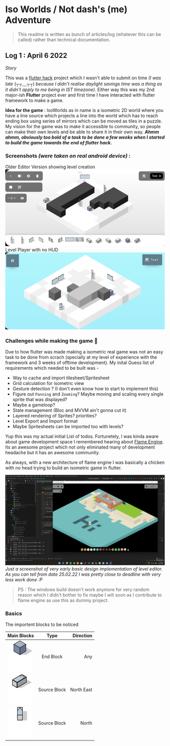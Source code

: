 # Iso Worlds / Not dash's (me) Adventure

> This readme is written as bunch of articles/log (whatever this can be called) rather than technical documentation.

## Log 1 : April 6 2022

*Story*

This was a [flutter hack](https://flutterhack.devpost.com/) project which I wasn't able to submit on time *(I was late* (┬┬﹏┬┬) *because I didn't realise daylight savings time was a thing as it didn't apply to me being in IST timezone)*. Either way this was my 2nd major-ish **Flutter** project ever and first time I have interacted with flutter framework to make a game.

**Idea for the game** : IsoWorlds as in name is a isometric 2D world where you have a line source which projects a line into the world which has to reach ending box using series of mirrors which can be moved as tiles in a puzzle. My vision for the game was to make it accessible to community, so people can make their own levels and be able to share it in their own way. ***Ahmm ahmm, obviously too bold of a task to be done a few weeks when I started to build the game towards the end of flutter hack.***


### Screenshots *(were taken on real android device)* : 
Older Editor Version showing level creation
![Editor](flutter_10.png)
Level Player with no HUD
![Sample game](flutter_12.png)

### Challenges while making the game 🚧

Due to how flutter was made making a isometric real game was not an easy task to be done from scrach (specially at my level of experience with the framework and 3 weeks of offtime development). My inital Guess list of requirements which needed to be built was - 

- Way to cache and import tilesheet/Spritesheet
- Grid calculation for isometric view
- Gesture detection ? (I don't even know how to start to implement this)
- Figure out `Panning` and `Zooming`? Maybe moving and scaling every single sprite that was displayed?
- Maybe a gameloop?
- State management (Bloc and MVVM ain't gonna cut it)
- Layered rendering of Sprites? priorities?
- Level Export and Import format
- Maybe Spritesheets can be imported too with levels?


Yup this was my actual initial List of todos. Fortunetely, I was kinda aware about game development space I remembered hearing about [Flame Engine](https://flame-engine.org/). Its an awesome project which not only eliminated many of development headache but it has an awesome community.

As always, with a new architecture of flame engine I was basically a chicken with no head trying to build an isometric game in flutter.


![](flutter_06.jpg)
  *Just a screenshot of very early basic design implementation of level editor. As you can tell from date 25.02.22 I was pretty close to deadline with very less work done :P*

>PS : The windows build doesn't work anymore for very random reason which I didn't bother to fix maybe I will soon as I contribute to flame engine as use this as dummy project.


### Basics 

The importent blocks to be noticed

| Main Blocks                                    |      Type      |  Direction |
|------------------------------------------------|:--------------:|------------:|
| <img src="./assets/assets/1x/Asset%2069.png"/> |  End Block     | Any         |
| <img src="./assets/assets/1x/Asset%2070.png"/> |  Source Block  | North East  |
| <img src="./assets/assets/1x/Asset%2076.png"/> |  Source Block  | North       |

